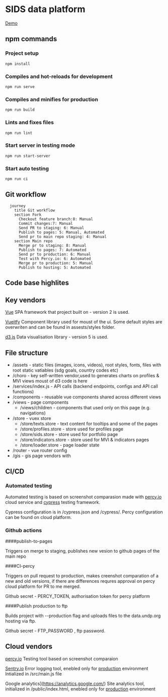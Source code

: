 # SIDS data platform

[Demo](https://sids-dashboard.github.io/SIDSDataPlatform)

## npm commands

### Project setup
```
npm install
```

### Compiles and hot-reloads for development
```
npm run serve
```

### Compiles and minifies for production
```
npm run build
```

### Lints and fixes files
```
npm run lint
```

### Start server in testing mode
```
npm run start-server
```

### Start auto testing
```
npm run ci
```

## Git workflow

```mermaid
  journey
    title Git workflow
    section Fork
      Checkout feature branch:8: Manual
      Commit changes:7: Manual
      Send PR to staging: 6: Manual
      Publish to pages: 5: Manual, Automated
      Send pr to main repo staging: 4: Manual
    section Main repo
      Merge pr to staging: 8: Manual
      Publish to pages: 7: Automated
      Send pr to production: 6: Manual
      Test with Percy.io: 6: Automated
      Merge pr to production: 5: Manual
      Publish to hosting: 5: Automated
```
## Code base highlites

## Key vendors

[Vue](https://vuejs.org/)
SPA framework that project built on - version 2 is used.

[Vueitfy](https://vuetifyjs.com/)
Component library used for moust of the ui. Some default styles are overwriten and can be found in assests/styles folder.

[d3.js](https://d3js.org/)
Data visualisation library - version 5 is used.

## File structure
+ /assets - static files (images, icons, videos), root styles, fonts, files with root static vatiables (sdg goals, country codes etc)
+ /choro - key self-written vendor,used to generates charts on profiles & MVI views moust of d3 code is here
+ /services/index.js - API calls (backend endpoints, configs and API call functions)
+ /components - reusable vue components shared across different views
+ /views - page components
	+ /views/children - components that used only on this page (e.g. navigations)
+ /store - vuex store
	+ /store/texts.store - text content for tooltips and some of the pages
	+ /store/profiles.store - store used for profiles page
	+ /store/sids.store - store used for portfolio page
	+ /store/indicators.store - store used for MVI & indicators pages
	+ /store/loader.store - page loader state
+ /router - vue router config
+ /gis - gis page vendors with 

## CI/CD

### Automated testing
Automated testing is based on screenshot comparasion made with [percy.io](https://percy.io/) cloud service and [cypress](https://www.cypress.io/) testing framework.

Cypress configuration is in /cypress.json and /cypress/.
Percy configuration can be found on cloud platform.

### Github actions

####publish-to-pages

Triggers on merge to staging, publishes new vesion to github pages of the main repo


####CI-percy

Triggers on pull request to production, makes creenshot comparation of a new and old versions, if there are differences requres approval on percy cloud platform for PR to me merged.

Github secret - PERCY_TOKEN, authorisation token for percy platform

####Publish production to ftp 

Builds project with --production flag and uploads files to the data.undp.org hosting via ftp.

Github secret - FTP_PASSWORD , ftp password.

## Cloud vendors

[percy.io](https://percy.io/)
Testing tool based on screenshot comparaion

[Sentry.io](https://Sentry.io/)
Error logging tool, enebled only for [production](data.undp.org/sids) environment
Intialized in /src/main.js file

Google analytics](https://analytics.google.com/)
Site analytics tool, initialized in /public/index.html, enebled only for [production](data.undp.org/sids) environment
